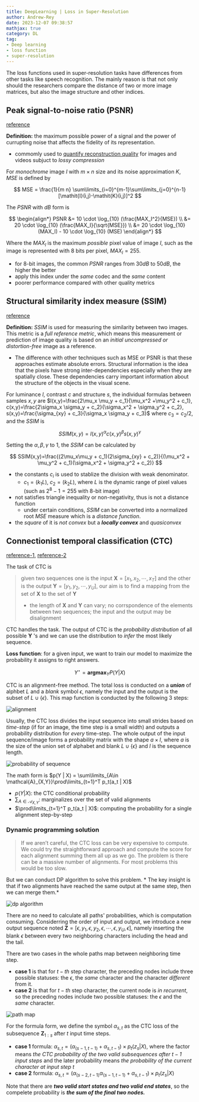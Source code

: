 ```yaml
---
title: DeepLearning | Loss in Super-Resolution
author: Andrew-Rey
date: 2023-12-07 09:38:57
mathjax: true
category: DL
tag:
- Deep learning
- loss function
- super-resolution
---
```


The loss functions used in super-resolution tasks have differences from other tasks like speech recognition. The mainly reason is that not only should the researchers compare the distance of two or more image matrices, but also the image structure and other indices.

<!--more-->

## Peak signal-to-noise ratio (PSNR)

[reference](https://en.wikipedia.org/wiki/Peak_signal-to-noise_ratio)

**Definition:** the maximum possible power of a signal and the power of currupting noise that affects the fidelity of its representation.

- commomly used to <u>quantify reconstruction quality</u> for images and videos subjuct to *lossy compression*

For *monochrome* image $I$ with $m\times n$ size and its noise approximation $K$, $MSE$ is defined by

$$
MSE = \frac{1}{m n} \sum\limits_{i=0}^{m-1}\sum\limits_{j=0}^{n-1}[\mathit{I}(i,j)-\mathit{K}(i,j)]^2
$$

The $PSNR$ with $dB$ form is

$$
\begin{align*}
    PSNR &= 10 \cdot \log_{10} (\frac{MAX_I^2}{MSE}) \\
         &= 20 \cdot \log_{10} (\frac{MAX_I}{\sqrt{MSE}}) \\
         &= 20 \cdot \log_{10} (MAX_I) - 10 \cdot \log_{10} (MSE)
\end{align*}
$$

Where the $MAX_I$ is the maximum *possible* pixel value of image $I$, such as the image is represented with 8 bits per pixel, $MAX_I=255$.

- for 8-bit images, the common $PSNR$ ranges from $30dB$ to $50dB$, the higher the better
- apply this index under the *same* codec and the *same* content
- poorer performance compared  with other quality metrics

## Structural similarity index measure (SSIM)

[reference](https://en.wikipedia.org/wiki/Structural_similarity)

**Definition:** $SSIM$ is used for measuring the similarity between two images. This metric is a *full reference metric*, which means this measurement or prediction of image quality is based on an *initial uncompressed or distortion-free* image as a reference.

- The difference with other techniques such as MSE or PSNR is that these approaches estimate absolute errors. Structural information is the idea that the pixels have strong inter-dependencies especially when they are spatially close. These dependencies carry important information about the structure of the objects in the visual scene.

For luminance $l$, contrast $c$ and structure $s$, the individual formulas between samples $x,y$ are $l(x,y)=\frac{2\mu_x \mu_y + c_1}{\mu_x^2  +\mu_y^2 + c_1}, c(x,y)=\frac{2\sigma_x \sigma_y + c_2}{\sigma_x^2 + \sigma_y^2 + c_2}, s(x,y)=\frac{\sigma_{xy} + c_3}{\sigma_x \sigma_y + c_3}$ where $c_3 = c_2 / 2$, and the $SSIM$ is

$$
SSIM(x,y)=l(x,y)^{\alpha} c(x,y)^{\beta} s(x,y)^{\gamma}
$$

Setting the $\alpha, \beta, \gamma$ to $1$, the $SSIM$ can be calculated by

$$
SSIM(x,y)=\frac{(2\mu_x\mu_y + c_1)(2\sigma_{xy} + c_2)}{(\mu_x^2 + \mu_y^2 + c_1)(\sigma_x^2 + \sigma_y^2 + c_2)}
$$

- the constants $c_i$ is used to stablize the division with weak denominator.
  - $c_1=(k_1 L)$, $c_2=(k_2 L)$, where $L$ is the dynamic range of pixel values (such as $2^8 - 1=255$ with 8-bit image)
- not satisfies triangle inequality or non-negativity, thus is not a distance function 
  - under certain conditions, $SSIM$ can be converted into a normalized root $MSE$ measure which is a *distance function*. 
- the *square* of it is *not convex* but a ***locally convex*** and *quasiconvex*

## Connectionist temporal classification (CTC)

[reference-1](https://www.cs.toronto.edu/~graves/icml_2006.pdf), [reference-2](https://distill.pub/2017/ctc/)

The task of CTC is

> given two sequences one is the input $\mathbf{X}=[x_1, x_2, \cdots, x_T]$ and the other is the output $\mathbf{Y}=[y_1, y_2, \cdots, y_U]$, our aim is to find a mapping from the set of $\mathbf{X}$ to the set of $\mathbf{Y}$
>
> - the length of $\mathbf{X}$ and $\mathbf{Y}$ can vary; no corrspondence of the elements between two sequences; the input and the output may be disalignment

CTC handles the task. The output of CTC is the *probability distribution* of all possible $\mathbf{Y}$ 's and we can use the distribution to *infer* the most likely sequence.

**Loss function**: for a given input, we want to train our model to maximize the probability it assigns to right answers.

$$
Y^{\star} = \mathbf{argmax}_Y P(Y | X)
$$

CTC is an alignment-free method. The total loss is conducted on a ***union*** of alphbet $L$ and a *blank* symbol $\epsilon$, namely the input and the output is the subset of $L\cup \lbrace\epsilon\rbrace$. This map function is conducted by the following 3 steps:

![alignment](image.png)

Usually, the CTC loss divides the input sequence into small strides based on *time-step* (if for an image, the time step is a small width) and outputs a probability distribution for *every* time-step. The whole output of the input sequence/image forms a probability matrix with the shape $a\times l$, where $a$ is the size of the union set of alphabet and blank $L\cup \lbrace\epsilon\rbrace$ and $l$ is the sequence length.

![probability of sequence](image-1.png)

The math form is $p(Y | X) = \sum\limits_{A\in \mathcal{A}_{X,Y}}\prod\limits_{t=1}^T p_t(a_t | X)$

- $p(Y | X)$: the CTC conditional probability
- $\sum_{A\in\mathcal{A}_{X,Y}}$: marginalizes over the set of valid alignments
- $\prod\limits_{t=1}^T p_t(a_t | X)$: computing the probability for a single alignment step-by-step

### Dynamic programming solution

> If we aren’t careful, the CTC loss can be very expensive to compute. We could try the straightforward approach and compute the score for each alignment summing them all up as we go. The problem is there can be a massive number of alignments. For most problems this would be too slow.

But we can conduct DP algorithm to solve this problem. * The key insight is that if two alignments have reached the same output at the same step, then we can merge them.*

![dp algorithm](image-2.png)

There are no need to calculate all paths' probabilities, which is computation consuming. Considerring the order of input and output, we introduce a new output sequence noted $\mathbf{Z}=\lbrack \epsilon, y_1, \epsilon, y_2, \epsilon, \cdots, \epsilon, y_U, \epsilon \rbrack$, namely inserting the blank $\epsilon$ between every two neighboring characters including the head and the tail.

There are two cases in the whole paths map between neighboring time step.

- **case 1** is that for $t-th$ step character, the preceding nodes include three possible statuses: the $\epsilon$, the *same* character and the character *different* from it.
- **case 2** is that for $t-th$ step character, the current node is *in recurrent*, so the preceding nodes include two possible statuses: the $\epsilon$ and the *same* character.

![path map](image-3.png)

For the formula form, we define the symbol $\alpha_{s,t}$ as the CTC loss of the subsequence $\mathbf{Z}_{1:s}$ after $t$ input time steps.

- **case 1** formula: $\alpha_{s,t} = (\alpha_{(s-1,t-1)} + \alpha_{s,t-1}) \times p_t(z_s | X)$, where the factor means *the CTC probability of the two valid subsequences after $t-1$ input steps* and the later probability means *the probability of the current character at input step $t$*
- **case 2** formula: $\alpha_{s,t} = (\alpha_{(s-2,t-1)} \alpha_{(s-1,t-1)} + \alpha_{s,t-1}) \times p_t(z_s | X)$

Note that there are ***two valid start states and two valid end states***, so the compelete probability is ***the sum of the final two nodes.***
